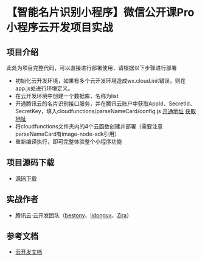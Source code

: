 # 【智能名片识别小程序】微信公开课Pro 小程序云开发项目实战

## 项目介绍

此处为项目完整代码，可以直接进行部署使用，请根据以下步骤进行部署

- 初始化云开发环境，如果有多个云开发环境造成wx.cloud.init错误，则在app.js处进行环境定义。
- 在云开发环境中创建一个数据库，名称为list
- 开通腾讯云的名片识别接口服务，并在腾讯云账户中获取AppId、SecretId、SecretKey，填入cloudfunctions/parseNameCard/config.js
  [开通地址](https://console.cloud.tencent.com/ocr/namecard)
  [获取地址](https://console.cloud.tencent.com/cam/capi)
- 将cloudfunctions文件夹内的4个云函数创建并部署（需要注意parseNameCard有image-node-sdk引用）
- 重新编译执行，即可完整体验整个小程序功能

## 项目源码下载
- [源码下载](https://github.com/TencentCloudBase/Cloudbase-Examples/releases/download/WeChat/tcb-demo-namecard-pro.zip)

## 实战作者
- 腾讯云·云开发团队（[bestony](https://github.com/bestony)、[lidongyx](https://github.com/lidongyx)、[Zira](https://github.com/wasfzxt)）

## 参考文档

- [云开发文档](https://developers.weixin.qq.com/miniprogram/dev/wxcloud/basis/getting-started.html)

